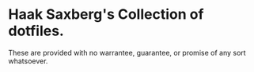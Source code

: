 # Haak Saxberg's Collection of dotfiles.

These are provided with no warrantee, guarantee, or promise of any sort whatsoever.
